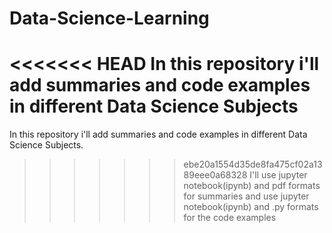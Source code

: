 # Data-Science-Learning
<<<<<<< HEAD
In this repository i'll add summaries and code examples in different Data Science Subjects
=======
In this repository i'll add summaries and code examples in different Data Science Subjects.<br>
>>>>>>> ebe20a1554d35de8fa475cf02a1389eee0a68328
I'll use jupyter notebook(ipynb) and pdf formats for summaries and use jupyter notebook(ipynb) and .py formats for the code examples
